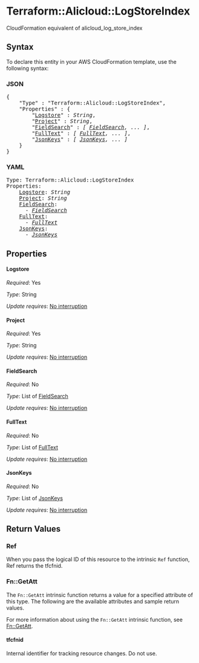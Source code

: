 # Terraform::Alicloud::LogStoreIndex

CloudFormation equivalent of alicloud_log_store_index

## Syntax

To declare this entity in your AWS CloudFormation template, use the following syntax:

### JSON

<pre>
{
    "Type" : "Terraform::Alicloud::LogStoreIndex",
    "Properties" : {
        "<a href="#logstore" title="Logstore">Logstore</a>" : <i>String</i>,
        "<a href="#project" title="Project">Project</a>" : <i>String</i>,
        "<a href="#fieldsearch" title="FieldSearch">FieldSearch</a>" : <i>[ <a href="fieldsearch.md">FieldSearch</a>, ... ]</i>,
        "<a href="#fulltext" title="FullText">FullText</a>" : <i>[ <a href="fulltext.md">FullText</a>, ... ]</i>,
        "<a href="#jsonkeys" title="JsonKeys">JsonKeys</a>" : <i>[ <a href="jsonkeys.md">JsonKeys</a>, ... ]</i>
    }
}
</pre>

### YAML

<pre>
Type: Terraform::Alicloud::LogStoreIndex
Properties:
    <a href="#logstore" title="Logstore">Logstore</a>: <i>String</i>
    <a href="#project" title="Project">Project</a>: <i>String</i>
    <a href="#fieldsearch" title="FieldSearch">FieldSearch</a>: <i>
      - <a href="fieldsearch.md">FieldSearch</a></i>
    <a href="#fulltext" title="FullText">FullText</a>: <i>
      - <a href="fulltext.md">FullText</a></i>
    <a href="#jsonkeys" title="JsonKeys">JsonKeys</a>: <i>
      - <a href="jsonkeys.md">JsonKeys</a></i>
</pre>

## Properties

#### Logstore

_Required_: Yes

_Type_: String

_Update requires_: [No interruption](https://docs.aws.amazon.com/AWSCloudFormation/latest/UserGuide/using-cfn-updating-stacks-update-behaviors.html#update-no-interrupt)

#### Project

_Required_: Yes

_Type_: String

_Update requires_: [No interruption](https://docs.aws.amazon.com/AWSCloudFormation/latest/UserGuide/using-cfn-updating-stacks-update-behaviors.html#update-no-interrupt)

#### FieldSearch

_Required_: No

_Type_: List of <a href="fieldsearch.md">FieldSearch</a>

_Update requires_: [No interruption](https://docs.aws.amazon.com/AWSCloudFormation/latest/UserGuide/using-cfn-updating-stacks-update-behaviors.html#update-no-interrupt)

#### FullText

_Required_: No

_Type_: List of <a href="fulltext.md">FullText</a>

_Update requires_: [No interruption](https://docs.aws.amazon.com/AWSCloudFormation/latest/UserGuide/using-cfn-updating-stacks-update-behaviors.html#update-no-interrupt)

#### JsonKeys

_Required_: No

_Type_: List of <a href="jsonkeys.md">JsonKeys</a>

_Update requires_: [No interruption](https://docs.aws.amazon.com/AWSCloudFormation/latest/UserGuide/using-cfn-updating-stacks-update-behaviors.html#update-no-interrupt)

## Return Values

### Ref

When you pass the logical ID of this resource to the intrinsic `Ref` function, Ref returns the tfcfnid.

### Fn::GetAtt

The `Fn::GetAtt` intrinsic function returns a value for a specified attribute of this type. The following are the available attributes and sample return values.

For more information about using the `Fn::GetAtt` intrinsic function, see [Fn::GetAtt](https://docs.aws.amazon.com/AWSCloudFormation/latest/UserGuide/intrinsic-function-reference-getatt.html).

#### tfcfnid

Internal identifier for tracking resource changes. Do not use.

